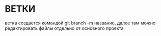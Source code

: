 # ВЕТКИ
ветка создается командой git branch -m название, далее там можно редактировать файлы отдельно от основного проекта
